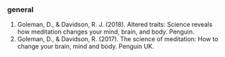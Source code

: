 ### general

1. Goleman, D., & Davidson, R. J. (2018). Altered traits: Science reveals how meditation changes your mind, brain, and body. Penguin.
2. Goleman, D., & Davidson, R. (2017). The science of meditation: How to change your brain, mind and body. Penguin UK.
